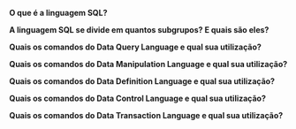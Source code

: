 **O que é a linguagem SQL?**

**A linguagem SQL se divide em quantos subgrupos? E quais são eles?**

**Quais os comandos do Data Query Language e qual sua utilização?**

**Quais os comandos do Data Manipulation Language e qual sua utilização?**

**Quais os comandos do Data Definition Language e qual sua utilização?**

**Quais os comandos do Data Control Language e qual sua utilização?**

**Quais os comandos do Data Transaction Language e qual sua utilização?**